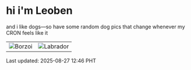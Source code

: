 # hi i'm Leoben

and i like dogs—so have some random dog pics that change whenever my CRON feels like it

|  |  |
|--------|----------|
| ![Borzoi](https://random-dog-vercel.vercel.app/api/random-borzoi?v=1756269993) | ![Labrador](https://random-dog-vercel.vercel.app/api/random-labrador?v=1756269993) |

Last updated: 2025-08-27 12:46 PHT
